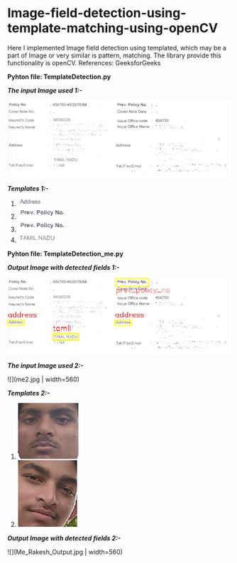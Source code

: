 # Image-field-detection-using-template-matching-using-openCV
Here I implemented Image field detection using templated, which may be a part of Image or very similar is pattern, matching. The library provide this functionality is openCV.
References: GeeksforGeeks

**Pyhton file: TemplateDetection.py**

***The input Image used 1:-***

![](doc.png)

***Templates 1:-***

1. ![](doc_address.png)
2. ![](doc_prev_policy.png)
3. ![](doc_prev_policy.png)
4. ![](tamil.PNG)


**Pyhton file: TemplateDetection_me.py**

***Output Image with detected fields 1:-***

![](Document_Output.png)

***The input Image used 2:-***

![](me2.jpg | width=560)

***Templates 2:-***

1. ![](me.png)
2. ![](rakesh.png)

***Output Image with detected fields 2:-***

![](Me_Rakesh_Output.jpg | width=560)

